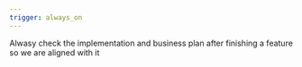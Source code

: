 ```yaml
---
trigger: always_on
---
```


Alwasy check the implementation and business plan after finishing a feature so we are aligned with it